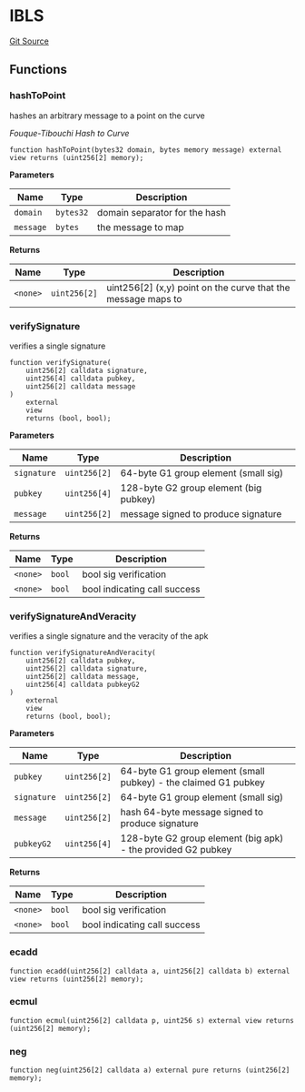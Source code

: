 # IBLS

[Git Source](https://github.com/Eoracle/target-contracts/blob/44a7184a934b669887867d9bb70946619d422be3/src/interfaces/IBLS.sol)

## Functions

### hashToPoint

hashes an arbitrary message to a point on the curve

_Fouque-Tibouchi Hash to Curve_

```solidity
function hashToPoint(bytes32 domain, bytes memory message) external view returns (uint256[2] memory);
```

**Parameters**

| Name      | Type      | Description                   |
| --------- | --------- | ----------------------------- |
| `domain`  | `bytes32` | domain separator for the hash |
| `message` | `bytes`   | the message to map            |

**Returns**

| Name     | Type         | Description                                                  |
| -------- | ------------ | ------------------------------------------------------------ |
| `<none>` | `uint256[2]` | uint256[2] (x,y) point on the curve that the message maps to |

### verifySignature

verifies a single signature

```solidity
function verifySignature(
    uint256[2] calldata signature,
    uint256[4] calldata pubkey,
    uint256[2] calldata message
)
    external
    view
    returns (bool, bool);
```

**Parameters**

| Name        | Type         | Description                            |
| ----------- | ------------ | -------------------------------------- |
| `signature` | `uint256[2]` | 64-byte G1 group element (small sig)   |
| `pubkey`    | `uint256[4]` | 128-byte G2 group element (big pubkey) |
| `message`   | `uint256[2]` | message signed to produce signature    |

**Returns**

| Name     | Type   | Description                  |
| -------- | ------ | ---------------------------- |
| `<none>` | `bool` | bool sig verification        |
| `<none>` | `bool` | bool indicating call success |

### verifySignatureAndVeracity

verifies a single signature and the veracity of the apk

```solidity
function verifySignatureAndVeracity(
    uint256[2] calldata pubkey,
    uint256[2] calldata signature,
    uint256[2] calldata message,
    uint256[4] calldata pubkeyG2
)
    external
    view
    returns (bool, bool);
```

**Parameters**

| Name        | Type         | Description                                                     |
| ----------- | ------------ | --------------------------------------------------------------- |
| `pubkey`    | `uint256[2]` | 64-byte G1 group element (small pubkey) - the claimed G1 pubkey |
| `signature` | `uint256[2]` | 64-byte G1 group element (small sig)                            |
| `message`   | `uint256[2]` | hash 64-byte message signed to produce signature                |
| `pubkeyG2`  | `uint256[4]` | 128-byte G2 group element (big apk) - the provided G2 pubkey    |

**Returns**

| Name     | Type   | Description                  |
| -------- | ------ | ---------------------------- |
| `<none>` | `bool` | bool sig verification        |
| `<none>` | `bool` | bool indicating call success |

### ecadd

```solidity
function ecadd(uint256[2] calldata a, uint256[2] calldata b) external view returns (uint256[2] memory);
```

### ecmul

```solidity
function ecmul(uint256[2] calldata p, uint256 s) external view returns (uint256[2] memory);
```

### neg

```solidity
function neg(uint256[2] calldata a) external pure returns (uint256[2] memory);
```
